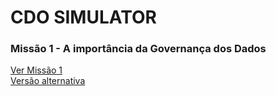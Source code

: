 # CDO SIMULATOR

### Missão 1 - A importância da Governança dos Dados
[Ver Missão 1](https://www.genspark.ai/api/page_private?id=abqklviq)  
[Versão alternativa](https://fdvpj47hq9i0.space.minimax.io/)
